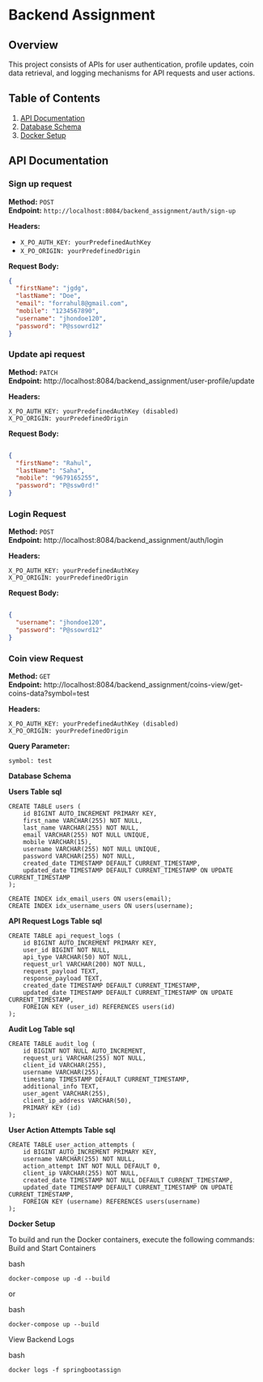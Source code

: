 # Backend Assignment

## Overview
This project consists of APIs for user authentication, profile updates, coin data retrieval, and logging mechanisms for API requests and user actions.

## Table of Contents
1. [API Documentation](#api-documentation)
2. [Database Schema](#database-schema)
3. [Docker Setup](#docker-setup)

## API Documentation

### Sign up request
**Method:** `POST`  
**Endpoint:** `http://localhost:8084/backend_assignment/auth/sign-up`

**Headers:**
- `X_PO_AUTH_KEY: yourPredefinedAuthKey`
- `X_PO_ORIGIN: yourPredefinedOrigin`

**Request Body:**
```json
{
  "firstName": "jgdg",
  "lastName": "Doe",
  "email": "forrahul8@gmail.com",
  "mobile": "1234567890",
  "username": "jhondoe120",
  "password": "P@ssowrd12"
}

```

### Update api request
**Method:** `PATCH`  
**Endpoint:** http://localhost:8084/backend_assignment/user-profile/update

**Headers:**

    X_PO_AUTH_KEY: yourPredefinedAuthKey (disabled)
    X_PO_ORIGIN: yourPredefinedOrigin

**Request Body:**
```json

{
  "firstName": "Rahul",
  "lastName": "Saha",
  "mobile": "9679165255",
  "password": "P@ssw0rd!"
}
```

### Login Request
**Method:** `POST`  
**Endpoint:** http://localhost:8084/backend_assignment/auth/login

**Headers:**

    X_PO_AUTH_KEY: yourPredefinedAuthKey
    X_PO_ORIGIN: yourPredefinedOrigin

**Request Body:**
```json

{
  "username": "jhondoe120",
  "password": "P@ssowrd12"
}

```

### Coin view Request
**Method:** `GET`  
**Endpoint:** http://localhost:8084/backend_assignment/coins-view/get-coins-data?symbol=test

**Headers:**

    X_PO_AUTH_KEY: yourPredefinedAuthKey (disabled)
    X_PO_ORIGIN: yourPredefinedOrigin

**Query Parameter:**

    symbol: test

**Database Schema**

**Users Table**
**sql**
```
CREATE TABLE users (
    id BIGINT AUTO_INCREMENT PRIMARY KEY,
    first_name VARCHAR(255) NOT NULL,
    last_name VARCHAR(255) NOT NULL,
    email VARCHAR(255) NOT NULL UNIQUE,
    mobile VARCHAR(15),
    username VARCHAR(255) NOT NULL UNIQUE,
    password VARCHAR(255) NOT NULL,
    created_date TIMESTAMP DEFAULT CURRENT_TIMESTAMP,
    updated_date TIMESTAMP DEFAULT CURRENT_TIMESTAMP ON UPDATE CURRENT_TIMESTAMP
);

CREATE INDEX idx_email_users ON users(email);
CREATE INDEX idx_username_users ON users(username);
```

**API Request Logs Table**
**sql**
```
CREATE TABLE api_request_logs (
    id BIGINT AUTO_INCREMENT PRIMARY KEY,
    user_id BIGINT NOT NULL,
    api_type VARCHAR(50) NOT NULL,
    request_url VARCHAR(200) NOT NULL,
    request_payload TEXT,
    response_payload TEXT,
    created_date TIMESTAMP DEFAULT CURRENT_TIMESTAMP,
    updated_date TIMESTAMP DEFAULT CURRENT_TIMESTAMP ON UPDATE CURRENT_TIMESTAMP,
    FOREIGN KEY (user_id) REFERENCES users(id)
);
```

**Audit Log Table**
**sql**

```
CREATE TABLE audit_log (
    id BIGINT NOT NULL AUTO_INCREMENT,
    request_uri VARCHAR(255) NOT NULL,
    client_id VARCHAR(255),
    username VARCHAR(255),
    timestamp TIMESTAMP DEFAULT CURRENT_TIMESTAMP,
    additional_info TEXT,
    user_agent VARCHAR(255),
    client_ip_address VARCHAR(50),
    PRIMARY KEY (id)
);
```

**User Action Attempts Table**
**sql**

```
CREATE TABLE user_action_attempts (
    id BIGINT AUTO_INCREMENT PRIMARY KEY,
    username VARCHAR(255) NOT NULL,
    action_attempt INT NOT NULL DEFAULT 0,
    client_ip VARCHAR(255) NOT NULL,
    created_date TIMESTAMP NOT NULL DEFAULT CURRENT_TIMESTAMP,
    updated_date TIMESTAMP DEFAULT CURRENT_TIMESTAMP ON UPDATE CURRENT_TIMESTAMP,
    FOREIGN KEY (username) REFERENCES users(username)
);
```

**Docker Setup**

To build and run the Docker containers, execute the following commands:
Build and Start Containers

bash

```docker-compose up -d --build```

or

bash

```docker-compose up --build```

View Backend Logs

bash

```docker logs -f springbootassign```

